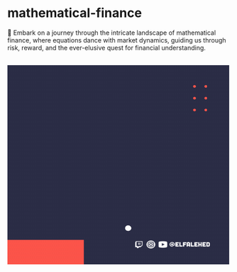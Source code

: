 # mathematical-finance
🎲 Embark on a journey through the intricate landscape of mathematical finance, where equations dance with market dynamics, guiding us through risk, reward, and the ever-elusive quest for financial understanding.

<br />
<img  align="center" height="450" width="500" src="github/images/@Elfalehed.gif">
